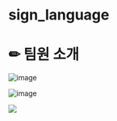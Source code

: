 # sign_language


# ✏  팀원 소개  

![image](https://user-images.githubusercontent.com/74172467/205812636-189e4dec-756c-43ab-8e09-80720816cda9.png)


![image](https://user-images.githubusercontent.com/74172467/206975572-868d47e1-be19-4aec-ac5c-cb985ad376c4.png)



<img src = "https://github.com/ddoo0922/sign_language/issues/2#issue-1491103125">
